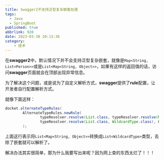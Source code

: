 ```yaml
---
title: Swagger2不支持泛型复杂嵌套处理
tags:
  - Java
  - SpringBoot
published: true
abbrlink: 920
date: 2023-03-30 10:13:36
category:
	- 技术
---
```

在**swagger2**中，默认情况下并不会支持泛型复杂嵌套，就像是`Map<String, List<Person>>`或是`List<Map<String, Object>>`，如果有这样的返回值的话，访问**swagger**页面就会在顶部出现异常信息。

为了解决这个问题，或是说为了自定义解析方式，**swagger**提供了**rule**配置，让开发者自行配置解析方式。

就像下面这样：

```java
docket.alternateTypeRules(
        AlternateTypeRules.newRule(
                typeResolver.resolve(List.class, typeResolver.resolve(Map.class, String.class, Object.class)),
                typeResolver.resolve(List.class, WildcardType.class), Ordered.HIGHEST_PRECEDENCE)
        );
```

上面这行表示将`List<Map<String, Object>>`转换成`List<WildcardType>`类型，去除了嵌套就可以解析了。

解决办法其实很简单，那为什么我要写出来呢？因为网上查的东西太烂了！！！
